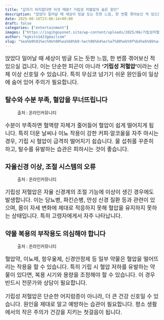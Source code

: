 ```yaml
---
title: "갑자기 어지럽다면 이것 때문? 기립성 저혈압의 숨은 원인"
description: "앉았다 일어날 때 세상이 빙글 도는 듯한 느낌, 한 번쯤 겪어보신 적 있으실 겁니다. 이는 단순한 피곤이 아니라 ‘기립성 저혈압’이라는 신체 이상 신호일 수 있습니다. 특히 무심코 넘기기 쉬운 원인들이 일상에 숨어 있어 주의가 필요합니다."
date: 2025-06-16T23:06:14+09:00
draft: false
categories: ["entertainment"]
images: ["https://ingihgoyonet.site/wp-content/uploads/2025/06/기립성저혈압-683x1024.png", "https://ingihgoyonet.site/wp-content/uploads/2025/06/pexels-n-voitkevich-6941103-1-683x1024.jpg", "https://ingihgoyonet.site/wp-content/uploads/2025/06/pexels-n-voitkevich-7615574-683x1024.jpg"]
author: "kgkstn1423gmailcom"
slug: "%ea%b0%91%ec%9e%90%ea%b8%b0-%ec%96%b4%ec%a7%80%eb%9f%bd%eb%8b%a4%eb%a9%b4-%ec%9d%b4%ea%b2%83-%eb%95%8c%eb%ac%b8-%ea%b8%b0%eb%a6%bd%ec%84%b1-%ec%a0%80%ed%98%88%ec%95%95%ec%9d%98-%ec%88%a8%ec%9d%80"
---
```


<p style="font-size:18px">앉았다 일어날 때 세상이 빙글 도는 듯한 느낌, 한 번쯤 겪어보신 적 있으실 겁니다. 이는 단순한 피곤이 아니라 <strong>‘기립성 저혈압’</strong>이라는 신체 이상 신호일 수 있습니다. 특히 무심코 넘기기 쉬운 원인들이 일상에 숨어 있어 주의가 필요합니다.</p> <h2 >탈수와 수분 부족, 혈압을 무너뜨립니다</h2> <figure ><img src="https://ingihgoyonet.site/wp-content/uploads/2025/06/기립성저혈압-683x1024.png" alt="" style="aspect-ratio:4/3;object-fit:cover"/><figcaption >출처 : 온라인커뮤니티</figcaption></figure> <p style="font-size:18px">수분이 부족하면 혈액량 자체가 줄어들어 혈압이 쉽게 떨어지게 됩니다. 특히 더운 날씨나 이뇨 작용이 강한 커피·알코올을 자주 마시는 경우, 기립 시 혈압이 급격히 떨어지기 쉽습니다. 물 섭취를 꾸준히 하고, 탈수를 유발하는 습관은 피하시는 것이 좋습니다.</p> <h2 >자율신경 이상, 조절 시스템의 오류</h2> <figure ><img src="https://ingihgoyonet.site/wp-content/uploads/2025/06/pexels-n-voitkevich-6941103-1-683x1024.jpg" alt="" style="aspect-ratio:16/9;object-fit:cover"/><figcaption >출처 : 온라인커뮤니티</figcaption></figure> <p style="font-size:18px">기립성 저혈압은 자율 신경계의 조절 기능에 이상이 생긴 경우에도 발생합니다. 이는 당뇨병, 파킨슨병, 만성 신경 질환 등과 관련이 있으며, 몸이 자세 변화에 제대로 적응하지 못해 혈압을 유지하지 못하는 상태입니다. 특히 고령자에게서 자주 나타납니다.</p> <h2 >약물 복용의 부작용도 의심해야 합니다</h2> <figure ><img src="https://ingihgoyonet.site/wp-content/uploads/2025/06/pexels-n-voitkevich-7615574-683x1024.jpg" alt="" style="aspect-ratio:16/9;object-fit:cover"/><figcaption >출처 : 온라인커뮤니티</figcaption></figure> <p style="font-size:18px">혈압약, 이뇨제, 항우울제, 신경안정제 등 일부 약물은 혈압을 떨어뜨리는 작용을 할 수 있습니다. 특히 기립 시 혈압 저하를 유발하는 약물이 있다면, 복용 시기와 용량을 조정해야 할 수 있습니다. 이 경우 반드시 전문가와 상담이 필요합니다.</p> <p style="font-size:18px">기립성 저혈압은 단순한 어지럼증이 아니라, 더 큰 건강 신호일 수 있습니다. 원인을 제대로 알고 예방하는 습관이 필요합니다. 평소 생활에서의 작은 주의가 건강을 지키는 첫걸음이 됩니다.</p>